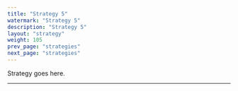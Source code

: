 ```yaml
---
title: "Strategy 5"
watermark: "Strategy 5"
description: "Strategy 5"
layout: "strategy"
weight: 105
prev_page: "strategies"
next_page: "strategies"
---
```


Strategy goes here.

---
